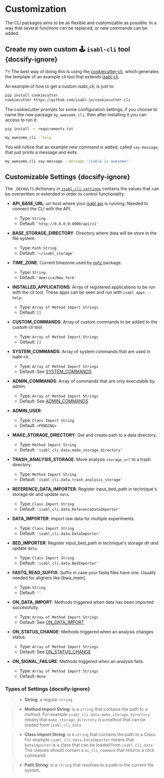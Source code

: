 
# Customization

The CLI packages aims to be as flexible and customizable as possible. In a way that several functions can be replaced, or new commands can be added.

## Create my own custom 🕹 `isabl-cli` tool {docsify-ignore}

?> The best way of doing this is using the [cookiecutter-cli], which generates the template of an example cli tool that extends [isabl-cli].

An example of how to get a custom isabl_cli, is just to:

```bash
pip install cookiecutter
cookiecutter https://github.com/isabl-io/cookiecutter-cli
```

The cookiecutter prompts for some configuration settings, if you choose to name the new package `my_awesome_cli`, then after installing it you can access to run it:

```bash
pip install -r requirements.txt

my_awesome_cli --help
```

You will notice that an example new command is added, called `say-message`, that just prints a message and exits.

```bash
my_awesome_cli say-message --message 'isable is awesome!'
```

## Customizable Settings {docsify-ignore}

The `_DEFAULTS` dictionary in [`isabl_cli.settings`] contains the values that can be overwritten or extended in order to control functionality:

* **API_BASE_URL**: url host where your [isabl api](api/) is running. Needed to connect the CLI with the API.
    * Type: `String`
    * Default: `'http://0.0.0.0:8000/api/v1'`

* **BASE_STORAGE_DIRECTORY**: Directory where data will be store in the file system.
    * Type: `Path String`
    * Default: `'~/isabl_storage'`

* **TIME_ZONE**: Current timezone used by [pytz] package.
    * Type: `String`
    * Default: `'America/New_York'`

* **INSTALLED_APPLICATIONS**: Array of registered applications to be run with the cli tool. These apps can be seen and run with `isabl apps --help`.
    * Type: `Array of Method Import Strings`
    * Default: `[]`

* **CUSTOM_COMMANDS**: Array of custom commands to be added to the custom cli tool.
    * Type: `Array of Method Import Strings`
    * Default: `[]`

* **SYSTEM_COMMANDS**: Array of system commands that are used in isabl-cli.
    * Type: `Array of Method Import Strings`
    * Default: See [SYSTEM_COMMANDS][`isabl_cli.settings`]

* **ADMIN_COMMANDS**: Array of commands that are only executable by admin.
    * Type: `Array of Method Import Strings`
    * Default: See [ADMIN_COMMANDS][`isabl_cli.settings`]

* **ADMIN_USER**: <PENDING>
    * Type: `Class Import String`
    * Default: `<PENDING>`

* **MAKE_STORAGE_DIRECTORY**: Get and create path to a data directory.
    * Type: `Method Import String`
    * Default: `'isabl_cli.data.make_storage_directory'`

* **TRASH_ANALYSIS_STORAGE**: Move analysis `storage_url` to a trash directory.
    * Type: `Method Import String`
    * Default: `'isabl_cli.data.trash_analysis_storage'`

* **REFERENCE_DATA_IMPORTER**: Register input_bed_path in technique's storage dir and update `data`.
    * Type: `Class Import String`
    * Default: `'isabl_cli.data.ReferenceDataImporter'`

* **DATA_IMPORTER**: Import raw data for multiple experiments.
    * Type: `Class Import String`
    * Default: `'isabl_cli.data.DataImporter'`

* **BED_IMPORTER**: Register input_bed_path in technique's storage dir and update `data`.
    * Type: `Class Import String`
    * Default: `'isabl_cli.data.BedImporter'`

* **FASTQ_READ_SUFFIX**: Suffix in case your fastq files have one. Usually needed for aligners like [bwa_mem].
    * Type: `String`
    * Default: `''`

* **ON_DATA_IMPORT**: Methods triggered when data has been imported successfully.
    * Type: `Array of Method Import Strings`
    * Default: See [ON_DATA_IMPORT][`isabl_cli.settings`]

* **ON_STATUS_CHANGE**: Methods triggered when an analysis changes status.
    * Type: `Array of Method Import Strings`
    * Default: See [ON_STATUS_CHANGE][`isabl_cli.settings`]

* **ON_SIGNAL_FAILURE**: Methods triggered when an analysis fails.
    * Type: `Array of Method Import Strings`
    * Default: `None`


### Types of Settings {docsify-ignore}

>* **String**: a regular `string`.

>* **Method Import String**: is a `string` that contains the path to a method. For example `isabl_cli.data.make_storage_directory` means that `make_storage_directory` is a method that can be loaded from `isabl_cli_data`

>* **Class Import String**: is a `string` that contains the path to a Class. For example `isabl_cli.data.DataImporter` means that `DataImporter` is a class that can be loaded from `isabl_cli_data`. The classes should contain a `as_cli_command` that returns a click command.

>* **Path String**: is a `string` that resolves to a path in the current file system.


[cookiecutter-cli]: https://github.com/isabl-io/cookiecutter-cli
[isabl-cli]: https://github.com/isabl-io/cli
[`isabl_cli.settings`]: https://github.com/isabl-io/cli/blob/master/isabl_cli/settings.py#L20
[pytz]: http://pytz.sourceforge.net/#helpers
[bwa-mem]: http://bio-bwa.sourceforge.net/
